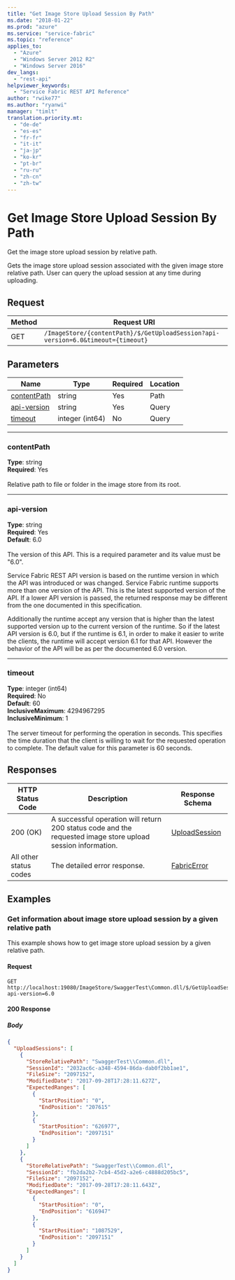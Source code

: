 ```yaml
---
title: "Get Image Store Upload Session By Path"
ms.date: "2018-01-22"
ms.prod: "azure"
ms.service: "service-fabric"
ms.topic: "reference"
applies_to: 
  - "Azure"
  - "Windows Server 2012 R2"
  - "Windows Server 2016"
dev_langs: 
  - "rest-api"
helpviewer_keywords: 
  - "Service Fabric REST API Reference"
author: "rwike77"
ms.author: "ryanwi"
manager: "timlt"
translation.priority.mt: 
  - "de-de"
  - "es-es"
  - "fr-fr"
  - "it-it"
  - "ja-jp"
  - "ko-kr"
  - "pt-br"
  - "ru-ru"
  - "zh-cn"
  - "zh-tw"
---
```

# Get Image Store Upload Session By Path
Get the image store upload session by relative path.

Gets the image store upload session associated with the given image store relative path. User can query the upload session at any time during uploading. 


## Request
| Method | Request URI |
| ------ | ----------- |
| GET | `/ImageStore/{contentPath}/$/GetUploadSession?api-version=6.0&timeout={timeout}` |


## Parameters
| Name | Type | Required | Location |
| --- | --- | --- | --- |
| [contentPath](#contentpath) | string | Yes | Path |
| [api-version](#api-version) | string | Yes | Query |
| [timeout](#timeout) | integer (int64) | No | Query |

____
### contentPath
__Type__: string <br/>
__Required__: Yes<br/>
<br/>
Relative path to file or folder in the image store from its root.

____
### api-version
__Type__: string <br/>
__Required__: Yes<br/>
__Default__: 6.0 <br/>
<br/>
The version of this API. This is a required parameter and its value must be "6.0".

Service Fabric REST API version is based on the runtime version in which the API was introduced or was changed. Service Fabric runtime supports more than one version of the API. This is the latest supported version of the API. If a lower API version is passed, the returned response may be different from the one documented in this specification.

Additionally the runtime accept any version that is higher than the latest supported version up to the current version of the runtime. So if the latest API version is 6.0, but if the runtime is 6.1, in order to make it easier to write the clients, the runtime will accept version 6.1 for that API. However the behavior of the API will be as per the documented 6.0 version.


____
### timeout
__Type__: integer (int64) <br/>
__Required__: No<br/>
__Default__: 60 <br/>
__InclusiveMaximum__: 4294967295 <br/>
__InclusiveMinimum__: 1 <br/>
<br/>
The server timeout for performing the operation in seconds. This specifies the time duration that the client is willing to wait for the requested operation to complete. The default value for this parameter is 60 seconds.

## Responses

| HTTP Status Code | Description | Response Schema |
| --- | --- | --- |
| 200 (OK) | A successful operation will return 200 status code and the requested image store upload session information.<br/> | [UploadSession](sfclient-model-uploadsession.md) |
| All other status codes | The detailed error response.<br/> | [FabricError](sfclient-model-fabricerror.md) |

## Examples

### Get information about image store upload session by a given relative path

This example shows how to get image store upload session by a given relative path.

#### Request
```
GET http://localhost:19080/ImageStore/SwaggerTest\Common.dll/$/GetUploadSession?api-version=6.0
```

#### 200 Response
##### Body
```json
{
  "UploadSessions": [
    {
      "StoreRelativePath": "SwaggerTest\\Common.dll",
      "SessionId": "2032ac6c-a348-4594-86da-dab0f2bb1ae1",
      "FileSize": "2097152",
      "ModifiedDate": "2017-09-28T17:28:11.627Z",
      "ExpectedRanges": [
        {
          "StartPosition": "0",
          "EndPosition": "207615"
        },
        {
          "StartPosition": "626977",
          "EndPosition": "2097151"
        }
      ]
    },
    {
      "StoreRelativePath": "SwaggerTest\\Common.dll",
      "SessionId": "fb2da2b2-7cb4-45d2-a2e6-c4888d205bc5",
      "FileSize": "2097152",
      "ModifiedDate": "2017-09-28T17:28:11.643Z",
      "ExpectedRanges": [
        {
          "StartPosition": "0",
          "EndPosition": "616947"
        },
        {
          "StartPosition": "1087529",
          "EndPosition": "2097151"
        }
      ]
    }
  ]
}
```

